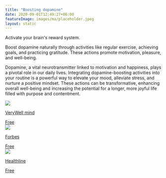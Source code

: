 ```yaml
---
title: "Boosting dopamine"
date: 2020-09-01T12:49:27+06:00
featureImage: images/ma/placeholder.jpeg
layout: static
---
```


Activate your brain's reward system.

Boost dopamine naturally through activities like regular exercise, achieving goals, and practicing gratitude. These actions promote motivation, pleasure, and well-being.

Dopamine, a vital neurotransmitter linked to motivation and happiness, plays a pivotal role in our daily lives. Integrating dopamine-boosting activities into your routine is a powerful way to elevate your mood, alleviate stress, and nurture a positive mindset. These actions can be transformative, enhancing overall well-being and increasing the potential for a longer, more joyful life filled with purpose and contentment.

<a class="ma-link" href="https://www.verywellmind.com/what-is-dopamine-5185621"><div class="ma-card ma-card-Health"><div class="ma-icon"><img src ="/images/Icon-check - health - opacity.svg"/></div><div class="ma-name"><p>VeryWell mind</p></div><div class="ma-paid-text"><span>Free</span></div></div></a><a class="ma-link" href="https://www.forbes.com/health/mind/dopamine-supplements/"><div class="ma-card ma-card-Health"><div class="ma-icon"><img src ="/images/Icon-check - health - opacity.svg"/></div><div class="ma-name"><p>Forbes</p></div><div class="ma-paid-text"><span>Free</span></div></div></a><a class="ma-link" href="https://www.healthline.com/nutrition/how-to-increase-dopamine#10-strategies"><div class="ma-card ma-card-Health"><div class="ma-icon"><img src ="/images/Icon-check - health - opacity.svg"/></div><div class="ma-name"><p>Healthline</p></div><div class="ma-paid-text"><span>Free</span></div></div></a>  

<br/><br/>







